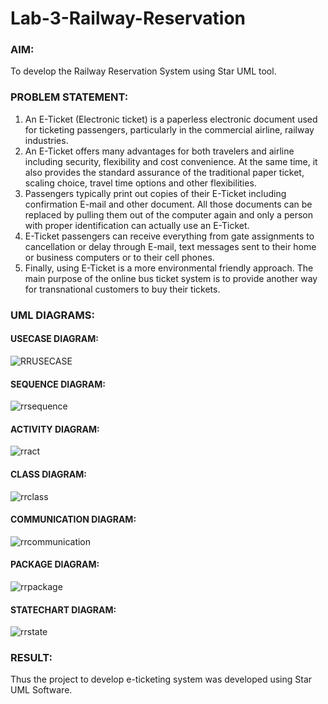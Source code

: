 # Lab-3-Railway-Reservation

### AIM:
To develop the Railway Reservation System using Star UML tool.
### PROBLEM STATEMENT:
1. An E-Ticket (Electronic ticket) is a paperless electronic document used for ticketing
passengers, particularly in the commercial airline, railway industries.
2. An E-Ticket offers many advantages for both travelers and airline including security,
flexibility and cost convenience. At the same time, it also provides the standard assurance of
the traditional paper ticket, scaling choice, travel time options and other flexibilities.
3. Passengers typically print out copies of their E-Ticket including confirmation E-mail
and other document. All those documents can be replaced by pulling them out of the computer
again and only a person with proper identification can actually use an E-Ticket.
4. E-Ticket passengers can receive everything from gate assignments to cancellation or
delay through E-mail, text messages sent to their home or business computers or to their cell
phones.
5. Finally, using E-Ticket is a more environmental friendly approach. The main purpose
of the online bus ticket system is to provide another way for transnational customers to buy
their tickets.
### UML DIAGRAMS:
#### USECASE DIAGRAM:
![RRUSECASE](https://github.com/JananiSoundararajan/Lab-3-Railway-Reservation/assets/119477549/11c69ff4-5054-4c81-81a1-6d7540045ec3)

#### SEQUENCE DIAGRAM:
![rrsequence](https://github.com/JananiSoundararajan/Lab-3-Railway-Reservation/assets/119477549/1455ab54-e4ae-415d-80ea-5b05ce1d9de1)

#### ACTIVITY DIAGRAM:
![rract](https://github.com/JananiSoundararajan/Lab-3-Railway-Reservation/assets/119477549/67a5146c-fdbf-4590-b3d4-28948c630145)

#### CLASS DIAGRAM:
![rrclass](https://github.com/JananiSoundararajan/Lab-3-Railway-Reservation/assets/119477549/04fcdcc4-2c48-4c3b-b2d2-b70fc292c108)

#### COMMUNICATION DIAGRAM:
![rrcommunication](https://github.com/JananiSoundararajan/Lab-3-Railway-Reservation/assets/119477549/9c70be3e-7ede-4b59-9536-36398805580c)

#### PACKAGE DIAGRAM:
![rrpackage](https://github.com/JananiSoundararajan/Lab-3-Railway-Reservation/assets/119477549/a6ad2c3e-dd58-440b-83ba-37a2483d518b)

#### STATECHART DIAGRAM:
![rrstate](https://github.com/JananiSoundararajan/Lab-3-Railway-Reservation/assets/119477549/0001921d-c9e2-48c8-a704-4f931f2dd6fb)

### RESULT:
Thus the project to develop e-ticketing system was developed using Star UML Software.
